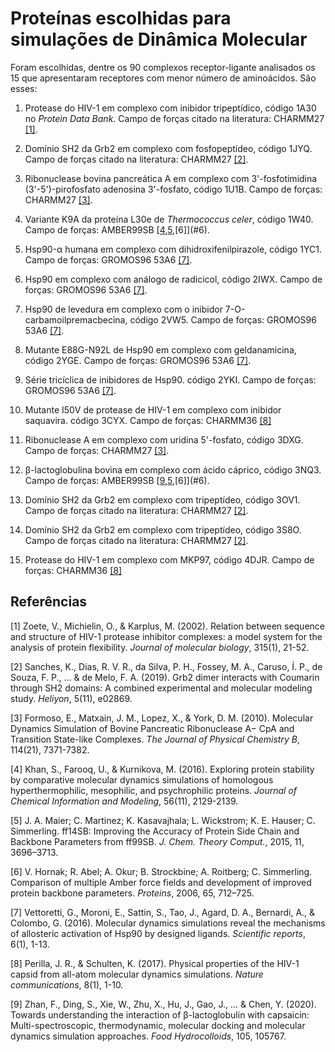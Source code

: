 Proteínas escolhidas para simulações de Dinâmica Molecular
==========================================================

Foram escolhidas, dentre os 90 complexos receptor-ligante analisados
os 15 que apresentaram receptores com menor número de aminoácidos. São esses:

1. Protease do HIV-1 em complexo com inibidor tripeptídico,
   código 1A30 no _Protein Data Bank_. Campo de forças citado na
   literatura: CHARMM27 [[1]](#1).

2. Domínio SH2 da Grb2 em complexo com fosfopeptídeo,
   código 1JYQ. Campo de forças citado na literatura: CHARMM27 [[2]](#2).

3. Ribonuclease bovina pancreática A em complexo com 3'-fosfotimidina
   (3'-5')-pirofosfato adenosina 3'-fosfato, código 1U1B. Campo de forças:
   CHARMM27 [[3]](#3).

4. Variante K9A da proteína L30e de _Thermococcus celer_, código 1W40. Campo
   de forças: AMBER99SB [[4](#4),[5](#5),[6]](#6).

5. Hsp90-α humana em complexo com dihidroxifenilpirazole, código  1YC1. Campo
   de forças: GROMOS96 53A6 [[7]](#7).

6. Hsp90 em complexo com análogo de radicicol, código 2IWX. Campo
   de forças: GROMOS96 53A6 [[7]](#7).

7. Hsp90 de levedura em complexo com o inibidor 7-O-carbamoilpremacbecina,
   código 2VW5. Campo de forças: GROMOS96 53A6 [[7]](#7).

8. Mutante E88G-N92L de Hsp90 em complexo com geldanamicina,
   código 2YGE. Campo de forças: GROMOS96 53A6 [[7]](#7).

9. Série tricíclica de inibidores de Hsp90.
   código 2YKI. Campo de forças: GROMOS96 53A6 [[7]](#7).

10. Mutante I50V de protease de HIV-1 em complexo com inibidor saquavira.
   código 3CYX. Campo de forças: CHARMM36 [[8]](#8)

11. Ribonuclease A em complexo com uridina 5'-fosfato, código 3DXG.
   Campo de forças: CHARMM27 [[3]](#3).

12. β-lactoglobulina bovina em complexo com ácido cáprico, código 3NQ3.
   Campo de forças: AMBER99SB [[9](#9),[5](#5),[6]](#6).

13. Domínio SH2 da Grb2 em complexo com tripeptídeo, código 3OV1. Campo de
   forças citado na literatura: CHARMM27 [[2]](#2).

14. Domínio SH2 da Grb2 em complexo com tripeptídeo, código 3S8O. Campo de
   forças citado na literatura: CHARMM27 [[2]](#2).

15. Protease do HIV-1 em complexo com MKP97, código 4DJR. Campo de forças:
   CHARMM36 [[8]](#8)

Referências
-----------

<a id="1">[1]</a>
Zoete, V., Michielin, O., & Karplus, M. (2002). Relation between sequence
and structure of HIV-1 protease inhibitor complexes: a model system for
the analysis of protein flexibility. _Journal of molecular biology_, 315(1),
21-52.

<a id="2">[2]</a>
Sanches, K., Dias, R. V. R., da Silva, P. H., Fossey, M. A., Caruso, Í. P.,
de Souza, F. P., ... & de Melo, F. A. (2019). Grb2 dimer interacts with
Coumarin through SH2 domains: A combined experimental and molecular
modeling study. _Heliyon_, 5(11), e02869.

<a id="3">[3]</a>
Formoso, E., Matxain, J. M., Lopez, X., & York, D. M. (2010). Molecular
Dynamics Simulation of Bovine Pancreatic Ribonuclease A− CpA and Transition
State-like Complexes. _The Journal of Physical Chemistry B_, 114(21), 7371-7382.

<a id="4">[4]</a>
Khan, S., Farooq, U., & Kurnikova, M. (2016). Exploring protein stability by
comparative molecular dynamics simulations of homologous hyperthermophilic,
mesophilic, and psychrophilic proteins. _Journal of Chemical Information and
Modeling_, 56(11), 2129-2139.

<a id="5">[5]</a>
J. A. Maier; C. Martinez; K. Kasavajhala; L. Wickstrom; K. E. Hauser; C.
Simmerling. ff14SB: Improving the Accuracy of Protein Side Chain and Backbone
Parameters from ff99SB. _J. Chem. Theory Comput._, 2015, 11, 3696–3713.

<a id="6">[6]</a>
V. Hornak; R. Abel; A. Okur; B. Strockbine; A. Roitberg; C. Simmerling.
Comparison of multiple Amber force fields and development of improved
protein backbone parameters. _Proteins_, 2006, 65, 712–725.

<a id="7">[7]</a>
Vettoretti, G., Moroni, E., Sattin, S., Tao, J., Agard, D. A., Bernardi, A., &
Colombo, G. (2016). Molecular dynamics simulations reveal the mechanisms of
allosteric activation of Hsp90 by designed ligands. _Scientific reports_,
6(1), 1-13.

<a id="8">[8]</a>
Perilla, J. R., & Schulten, K. (2017). Physical properties of the
HIV-1 capsid from all-atom molecular dynamics simulations.
_Nature communications_, 8(1), 1-10.

<a id="9">[9]</a>
Zhan, F., Ding, S., Xie, W., Zhu, X., Hu, J., Gao, J., ... & Chen, Y. (2020).
Towards understanding the interaction of β-lactoglobulin with capsaicin:
Multi-spectroscopic, thermodynamic, molecular docking and molecular dynamics
simulation approaches. _Food Hydrocolloids_, 105, 105767.


